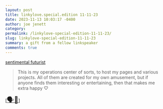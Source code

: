 ```yaml
---
layout: post
title: linkylove.special.edition 11-11-23
date: 2023-11-13 10:03:17 -0400
author: joe jenett
category: 
permalink: /linkylove-special-edition-11-11-23/
slug: linkylove-special-edition-11-11-23
summary: a gift from a fellow linkspeaker
comments: true
---
```

<a title="sentimentalfuturist.net" href="https://sentimentalfuturist.net/">sentimental futurist</a>
<blockquote><p>This is my operations center of sorts, to host my pages and various projects. All of them are created for my own amusement, but if anyone finds them interesting or entertaining, then that makes me extra happy ♡ </p></blockquote>
[<a title="“We speak in links!”" href="https://pinboard.in/u:"><span style="font-size:1.5em;">🗣️🔗</span></a>]
<a href="https://brid.gy/publish/mastodon"></a>